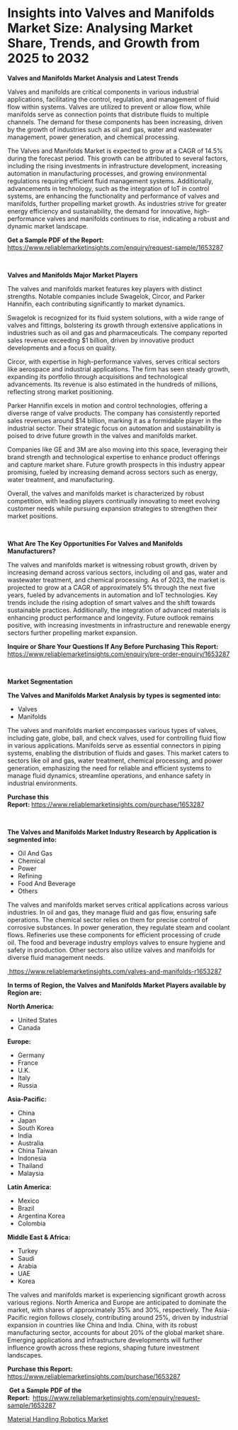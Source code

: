 <p><h1>Insights into Valves and Manifolds Market Size: Analysing Market Share, Trends, and Growth from 2025 to 2032</h1></p><p><strong>Valves and Manifolds Market Analysis and Latest Trends</strong></p>
<p><p>Valves and manifolds are critical components in various industrial applications, facilitating the control, regulation, and management of fluid flow within systems. Valves are utilized to prevent or allow flow, while manifolds serve as connection points that distribute fluids to multiple channels. The demand for these components has been increasing, driven by the growth of industries such as oil and gas, water and wastewater management, power generation, and chemical processing.</p><p>The Valves and Manifolds Market is expected to grow at a CAGR of 14.5% during the forecast period. This growth can be attributed to several factors, including the rising investments in infrastructure development, increasing automation in manufacturing processes, and growing environmental regulations requiring efficient fluid management systems. Additionally, advancements in technology, such as the integration of IoT in control systems, are enhancing the functionality and performance of valves and manifolds, further propelling market growth. As industries strive for greater energy efficiency and sustainability, the demand for innovative, high-performance valves and manifolds continues to rise, indicating a robust and dynamic market landscape.</p></p>
<p><strong>Get a Sample PDF of the Report:&nbsp;</strong> <a href="https://www.reliablemarketinsights.com/enquiry/request-sample/1653287?utm_campaign=2943&utm_medium=2&utm_source=Github&utm_content=ia&utm_term=05032025&utm_id=valves-and-manifolds">https://www.reliablemarketinsights.com/enquiry/request-sample/1653287</a></p>
<p>&nbsp;</p>
<p><strong>Valves and Manifolds Major Market Players</strong></p>
<p><p>The valves and manifolds market features key players with distinct strengths. Notable companies include Swagelok, Circor, and Parker Hannifin, each contributing significantly to market dynamics.</p><p>Swagelok is recognized for its fluid system solutions, with a wide range of valves and fittings, bolstering its growth through extensive applications in industries such as oil and gas and pharmaceuticals. The company reported sales revenue exceeding $1 billion, driven by innovative product developments and a focus on quality.</p><p>Circor, with expertise in high-performance valves, serves critical sectors like aerospace and industrial applications. The firm has seen steady growth, expanding its portfolio through acquisitions and technological advancements. Its revenue is also estimated in the hundreds of millions, reflecting strong market positioning.</p><p>Parker Hannifin excels in motion and control technologies, offering a diverse range of valve products. The company has consistently reported sales revenues around $14 billion, marking it as a formidable player in the industrial sector. Their strategic focus on automation and sustainability is poised to drive future growth in the valves and manifolds market.</p><p>Companies like GE and 3M are also moving into this space, leveraging their brand strength and technological expertise to enhance product offerings and capture market share. Future growth prospects in this industry appear promising, fueled by increasing demand across sectors such as energy, water treatment, and manufacturing.</p><p>Overall, the valves and manifolds market is characterized by robust competition, with leading players continually innovating to meet evolving customer needs while pursuing expansion strategies to strengthen their market positions.</p></p>
<p>&nbsp;</p>
<p><strong>What Are The Key Opportunities For Valves and Manifolds Manufacturers?</strong></p>
<p><p>The valves and manifolds market is witnessing robust growth, driven by increasing demand across various sectors, including oil and gas, water and wastewater treatment, and chemical processing. As of 2023, the market is projected to grow at a CAGR of approximately 5% through the next five years, fueled by advancements in automation and IoT technologies. Key trends include the rising adoption of smart valves and the shift towards sustainable practices. Additionally, the integration of advanced materials is enhancing product performance and longevity. Future outlook remains positive, with increasing investments in infrastructure and renewable energy sectors further propelling market expansion.</p></p>
<p><strong>Inquire or Share Your Questions If Any Before Purchasing This Report:</strong> <a href="https://www.reliablemarketinsights.com/enquiry/pre-order-enquiry/1653287?utm_campaign=2943&utm_medium=2&utm_source=Github&utm_content=ia&utm_term=05032025&utm_id=valves-and-manifolds">https://www.reliablemarketinsights.com/enquiry/pre-order-enquiry/1653287</a></p>
<p>&nbsp;</p>
<p><strong>Market Segmentation</strong></p>
<p><strong>The Valves and Manifolds Market Analysis by types is segmented into:</strong></p>
<p><ul><li>Valves</li><li>Manifolds</li></ul></p>
<p><p>The valves and manifolds market encompasses various types of valves, including gate, globe, ball, and check valves, used for controlling fluid flow in various applications. Manifolds serve as essential connectors in piping systems, enabling the distribution of fluids and gases. This market caters to sectors like oil and gas, water treatment, chemical processing, and power generation, emphasizing the need for reliable and efficient systems to manage fluid dynamics, streamline operations, and enhance safety in industrial environments.</p></p>
<p><strong>Purchase this Report:&nbsp;</strong><a href="https://www.reliablemarketinsights.com/purchase/1653287?utm_campaign=2943&utm_medium=2&utm_source=Github&utm_content=ia&utm_term=05032025&utm_id=valves-and-manifolds">https://www.reliablemarketinsights.com/purchase/1653287</a></p>
<p>&nbsp;</p>
<p><strong>The Valves and Manifolds Market Industry Research by Application is segmented into:</strong></p>
<p><ul><li>Oil And Gas</li><li>Chemical</li><li>Power</li><li>Refining</li><li>Food And Beverage</li><li>Others</li></ul></p>
<p><p>The valves and manifolds market serves critical applications across various industries. In oil and gas, they manage fluid and gas flow, ensuring safe operations. The chemical sector relies on them for precise control of corrosive substances. In power generation, they regulate steam and coolant flows. Refineries use these components for efficient processing of crude oil. The food and beverage industry employs valves to ensure hygiene and safety in production. Other sectors also utilize valves and manifolds for diverse fluid management needs.</p></p>
<p><a href="https://www.reliablemarketinsights.com/valves-and-manifolds-r1653287?utm_campaign=2943&utm_medium=2&utm_source=Github&utm_content=ia&utm_term=05032025&utm_id=valves-and-manifolds">&nbsp;https://www.reliablemarketinsights.com/valves-and-manifolds-r1653287</a></p>
<p><strong>In terms of Region, the Valves and Manifolds Market Players available by Region are:</strong></p>
<p>
    <p> <strong> North America: </strong>
        <ul>
            <li>United States</li>
            <li>Canada</li>
        </ul>
        </p> 
    <p> <strong> Europe: </strong>
        <ul>
            <li>Germany</li>
            <li>France</li>
            <li>U.K.</li>
            <li>Italy</li>
            <li>Russia</li>
        </ul>
        </p> 
    <p> <strong> Asia-Pacific: </strong>
        <ul>
            <li>China</li>
            <li>Japan</li>
            <li>South Korea</li>
            <li>India</li>
            <li>Australia</li>
            <li>China Taiwan</li>
            <li>Indonesia</li>
            <li>Thailand</li>
            <li>Malaysia</li>
        </ul>
        </p> 
    <p> <strong> Latin America: </strong>
        <ul>
            <li>Mexico</li>
            <li>Brazil</li>
            <li>Argentina Korea</li>
            <li>Colombia</li>
        </ul>
        </p> 
    <p> <strong> Middle East & Africa: </strong>
        <ul>
            <li>Turkey</li>
            <li>Saudi</li>
            <li>Arabia</li>
            <li>UAE</li>
            <li>Korea</li>
        </ul>
    </p>
    </p>
<p><p>The valves and manifolds market is experiencing significant growth across various regions. North America and Europe are anticipated to dominate the market, with shares of approximately 35% and 30%, respectively. The Asia-Pacific region follows closely, contributing around 25%, driven by industrial expansion in countries like China and India. China, with its robust manufacturing sector, accounts for about 20% of the global market share. Emerging applications and infrastructure developments will further influence growth across these regions, shaping future investment landscapes.</p></p>
<p><strong>Purchase this Report: </strong><a href="https://www.reliablemarketinsights.com/purchase/1653287?utm_campaign=2943&utm_medium=2&utm_source=Github&utm_content=ia&utm_term=05032025&utm_id=valves-and-manifolds">https://www.reliablemarketinsights.com/purchase/1653287</a></p>
<p>&nbsp;<strong>Get a Sample PDF of the Report:&nbsp;&nbsp;</strong><a href="https://www.reliablemarketinsights.com/enquiry/request-sample/1653287?utm_campaign=2943&utm_medium=2&utm_source=Github&utm_content=ia&utm_term=05032025&utm_id=valves-and-manifolds">https://www.reliablemarketinsights.com/enquiry/request-sample/1653287</a></p>
<p><strong></strong></p>
<p><p><a href="https://github.com/genayziben/Market-Research-Report-List-1/blob/main/material-handling-robotics-market.md?utm_campaign=2943&utm_medium=2&utm_source=Github&utm_content=ia&utm_term=05032025&utm_id=valves-and-manifolds">Material Handling Robotics Market</a></p></p>